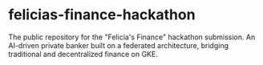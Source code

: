 # felicias-finance-hackathon
The public repository for the "Felicia's Finance" hackathon submission. An AI-driven private banker built on a federated architecture, bridging traditional and decentralized finance on GKE.
